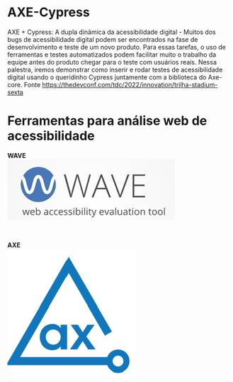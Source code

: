 # AXE-Cypress
AXE + Cypress: A dupla dinâmica da acessibilidade digital - Muitos dos bugs de acessibilidade digital podem ser encontrados na fase de desenvolvimento e teste de um novo produto. Para essas tarefas, o uso de ferramentas e testes automatizados podem facilitar muito o trabalho da equipe antes do produto chegar para o teste com usuários reais. Nessa palestra, iremos demonstrar como inserir e rodar testes de acessibilidade digital usando o queridinho Cypress juntamente com a biblioteca do Axe-core. Fonte https://thedevconf.com/tdc/2022/innovation/trilha-stadium-sexta


# Ferramentas para análise web de acessibilidade 

**WAVE**
<br/>
<img src="img/wave.png" alt="imagem da ferramenta wave">

<br/>


**AXE**
<br/>
<img src="img/axe.png" alt="símbolo da ferramenta axe, na sua cor azul">

<br/>

